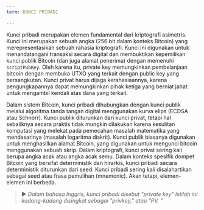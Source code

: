 ```yaml
---
term: KUNCI PRIBADI

---
```

Kunci pribadi merupakan elemen fundamental dari kriptografi asimetris. Kunci ini merupakan sebuah angka (256 bit dalam konteks Bitcoin) yang merepresentasikan sebuah rahasia kriptografi. Kunci ini digunakan untuk menandatangani transaksi secara digital dan membuktikan kepemilikan kunci publik Bitcoin (dan juga alamat penerima) dengan memenuhi `scriptPubKey`. Oleh karena itu, private key memungkinkan pembelanjaan bitcoin dengan membuka UTXO yang terkait dengan public key yang bersangkutan. Kunci privat harus dijaga kerahasiaannya, karena pengungkapannya dapat memungkinkan pihak ketiga yang berniat jahat untuk mengambil kendali atas dana yang terkait.

Dalam sistem Bitcoin, kunci pribadi dihubungkan dengan kunci publik melalui algoritma tanda tangan digital menggunakan kurva elips (ECDSA atau Schnorr). Kunci publik diturunkan dari kunci privat, tetapi hal sebaliknya secara praktis tidak mungkin dilakukan karena kesulitan komputasi yang melekat pada pemecahan masalah matematika yang mendasarinya (masalah logaritma diskrit). Kunci publik biasanya digunakan untuk menghasilkan alamat Bitcoin, yang digunakan untuk mengunci bitcoin menggunakan sebuah skrip. Dalam kriptografi, kunci privat sering kali berupa angka acak atau angka acak semu. Dalam konteks spesifik dompet Bitcoin yang bersifat deterministik dan hirarkis, kunci pribadi secara deterministik diturunkan dari seed. Kunci pribadi sering kali disalahartikan sebagai seed atau frasa pemulihan (mnemonic). Akan tetapi, elemen-elemen ini berbeda.

> ► *Dalam bahasa Inggris, kunci pribadi disebut "private key" Istilah ini kadang-kadang disingkat sebagai "privkey," atau "PV. "*